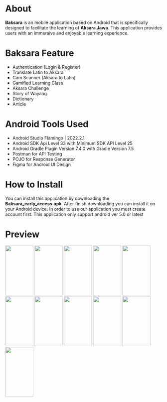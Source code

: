 # About
**Baksara** is an mobile application based on Android that is specifically designed to facilitate the learning of **Aksara Jawa**. This application provides users with an immersive and enjoyable learning experience.

# Baksara Feature
<ul type="square">
  <li>Authentication (Login & Register)</li>
  <li>Translate Latin to Aksara</li>
  <li>Cam Scanner (Aksara to Latin)</li>
  <li>Gamified Learning Class</li>
  <li>Aksara Challenge</li>
  <li>Story of Wayang</li>
  <li>Dictionary</li>
  <li>Article</li>
</ul>

# Android Tools Used
+ Android Studio Flamingo | 2022.2.1
+ Android SDK Api Level 33 with Minimum SDK API Level 25
+ Android Gradle Plugin Version 7.4.0 with Gradle Version 7.5
+ Postman for API Testing
+ POJO for Response Generator
+ Figma for Android UI Design

# How to Install
You can install this application by downloading the **Baksara_early_access.apk**. After finish downloading you can install it on your Android device. In order to use our application you must create account first. This application only support android ver 5.0 or latest

# Preview

<img src="https://github.com/baksara-id/mobile-app/assets/86049554/fc5f3e06-eef6-4164-b71c-6f9af08dc4e6" width="90px" height="160px">
<img src="https://github.com/baksara-id/mobile-app/assets/86049554/0bc08460-5d96-468a-9ab3-9611644fa0d2" width="90px" height="160px">
<img src="https://github.com/baksara-id/mobile-app/assets/86049554/05651a39-6cad-41ba-a0e7-64c445d75614" width="90px" height="160px">
<img src="https://github.com/baksara-id/mobile-app/assets/86049554/75f7848e-b642-429d-a8be-0461c30b8dae" width="90px" height="160px">
<img src="https://github.com/baksara-id/mobile-app/assets/86049554/86684445-a7d7-42a8-990b-df2abdc1eb65" width="90px" height="160px">
<img src="https://github.com/baksara-id/mobile-app/assets/86049554/4c3a9882-7e52-4e3b-bbb6-3dd3a3595ce7" width="90px" height="160px">
<img src="https://github.com/baksara-id/mobile-app/assets/86049554/07e319ff-95ec-4e52-a25a-cb01a9954813" width="90px" height="160px">
<img src="https://github.com/baksara-id/mobile-app/assets/86049554/efac9c32-04c8-406b-999d-38a587910832" width="90px" height="160px">
<img src="https://github.com/baksara-id/mobile-app/assets/86049554/0ccba20c-fc0e-4dcd-a0f6-8237f1e2a1c2" width="90px" height="160px">
<img src="https://github.com/baksara-id/mobile-app/assets/86049554/6c316f4c-c2d8-49ea-b4b7-7234e2ea7436" width="90px" height="160px">
<img src="https://github.com/baksara-id/mobile-app/assets/86049554/908a6023-ce6a-455c-90df-76ce98c2b5eb" width="90px" height="160px">
